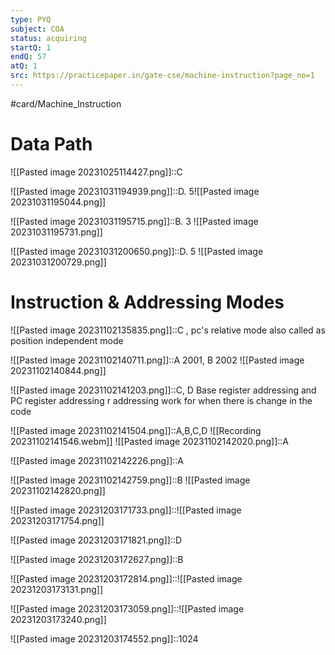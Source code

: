 ```yaml
---
type: PYQ
subject: COA
status: acquiring
startQ: 1
endQ: 57
atQ: 1
src: https://practicepaper.in/gate-cse/machine-instruction?page_no=1
---
```

#card/Machine_Instruction

# Data Path

![[Pasted image 20231025114427.png]]::C <!--SR:!2023-11-05,4,270-->


![[Pasted image 20231031194939.png]]::D. 5![[Pasted image 20231031195044.png]] <!--SR:!2024-01-20,17,290-->

![[Pasted image 20231031195715.png]]::B. 3 ![[Pasted image 20231031195731.png]] <!--SR:!2024-01-16,14,290-->

![[Pasted image 20231031200650.png]]::D. 5 ![[Pasted image 20231031200729.png]] <!--SR:!2024-01-18,14,290-->

# Instruction & Addressing Modes

![[Pasted image 20231102135835.png]]::C , pc's relative mode also called as position independent mode <!--SR:!2024-01-05,2,257-->

![[Pasted image 20231102140711.png]]::A 2001, B 2002 ![[Pasted image 20231102140844.png]] <!--SR:!2024-01-17,14,297-->

![[Pasted image 20231102141203.png]]::C, D  Base register addressing and PC register addressing r addressing work for when there is change in the code <!--SR:!2023-11-06,4,277-->

![[Pasted image 20231102141504.png]]::A,B,C,D ![[Recording 20231102141546.webm]] <!--SR:!2024-01-19,17,297-->
![[Pasted image 20231102142020.png]]::A <!--SR:!2024-01-17,14,297-->

![[Pasted image 20231102142226.png]]::A <!--SR:!2023-11-06,4,277-->

![[Pasted image 20231102142759.png]]::B ![[Pasted image 20231102142820.png]] <!--SR:!2024-01-12,10,277-->

![[Pasted image 20231203171733.png]]::![[Pasted image 20231203171754.png]]

![[Pasted image 20231203171821.png]]::D

![[Pasted image 20231203172627.png]]::B

![[Pasted image 20231203172814.png]]::![[Pasted image 20231203173131.png]]

![[Pasted image 20231203173059.png]]::![[Pasted image 20231203173240.png]]

![[Pasted image 20231203174552.png]]::1024

